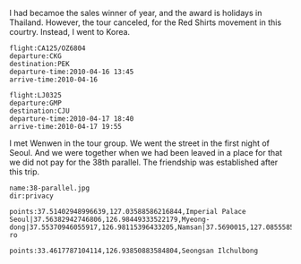 I had becamoe the sales winner of year, and the award is holidays in Thailand. However, the tour canceled, for the Red Shirts movement in this courtry. Instead, I went to Korea.

```<a-flight>
flight:CA125/OZ6804
departure:CKG
destination:PEK
departure-time:2010-04-16 13:45
arrive-time:2010-04-16
```

```<a-flight>
flight:LJ0325
departure:GMP
destination:CJU
departure-time:2010-04-17 18:40
arrive-time:2010-04-17 19:55
```

I met Wenwen in the tour group. We went the street in the first night of Seoul. And we were together when we had been leaved in a place for that we did not pay for the 38th parallel. The friendship was established after this trip.

```<a-img>
name:38-parallel.jpg
dir:privacy
```

```<a-map>
points:37.51402948996639,127.03588586216844,Imperial Palace Seoul|37.56382942746806,126.98449333522179,Myeong-dong|37.55370946055917,126.98115396433205,Namsan|37.5690015,127.0855585,Siloam|37.778494623724804,126.68362613171828,Pilseung-ro
```

```<a-map>
points:33.4617787104114,126.93850883584804,Seongsan Ilchulbong
```
